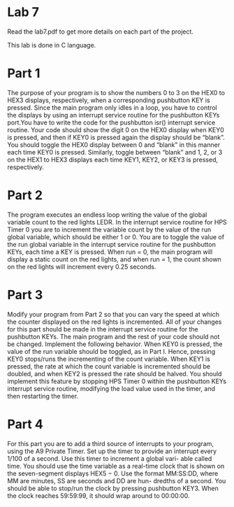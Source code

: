 # **Lab 7**

Read the lab7.pdf to get more details on each part of the project.

This lab is done in C language.

# **Part 1**

The purpose of your program is to show the numbers 0 to 3 on the HEX0 to HEX3 displays, respectively,
when a corresponding pushbutton KEY is pressed. Since the main program only idles in a loop, you have
to control the displays by using an interrupt service routine for the pushbutton KEYs port.You have to write the code for the pushbutton isr() interrupt service routine. Your code should show
the digit 0 on the HEX0 display when KEY0 is pressed, and then if KEY0 is pressed again the display
should be “blank”. You should toggle the HEX0 display between 0 and “blank” in this manner each
time KEY0 is pressed. Similarly, toggle between “blank” and 1, 2, or 3 on the HEX1 to HEX3 displays
each time KEY1, KEY2, or KEY3 is pressed, respectively.

# **Part 2**

The program executes an endless loop writing the value of the global variable count to the
red lights LEDR. In the interrupt service routine for HPS Timer 0 you are to increment the variable count
by the value of the run global variable, which should be either 1 or 0. You are to toggle the value of the run
global variable in the interrupt service routine for the pushbutton KEYs, each time a KEY is pressed. When
run = 0, the main program will display a static count on the red lights, and when run = 1, the count shown
on the red lights will increment every 0.25 seconds.

# **Part 3**
Modify your program from Part 2 so that you can vary the speed at which the counter displayed on the
red lights is incremented. All of your changes for this part should be made in the interrupt service routine
for the pushbutton KEYs. The main program and the rest of your code should not be changed.
Implement the following behavior. When KEY0 is pressed, the value of the run variable should be toggled,
as in Part I. Hence, pressing KEY0 stops/runs the incrementing of the count variable. When KEY1 is pressed,
the rate at which the count variable is incremented should be doubled, and when KEY2 is pressed the rate
should be halved. You should implement this feature by stopping HPS Timer 0 within the pushbutton KEYs
interrupt service routine, modifying the load value used in the timer, and then restarting the timer.

# **Part 4**
For this part you are to add a third source of interrupts to your program, using the A9 Private Timer.
Set up the timer to provide an interrupt every 1/100 of a second. Use this timer to increment a global vari-
able called time. You should use the time variable as a real-time clock that is shown on the seven-segment
displays HEX5 − 0. Use the format MM:SS:DD, where MM are minutes, SS are seconds and DD are hun-
dredths of a second. You should be able to stop/run the clock by pressing pushbutton KEY3. When the clock
reaches 59:59:99, it should wrap around to 00:00:00.


